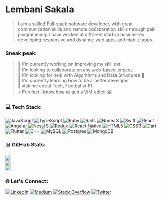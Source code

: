 # Lembani Sakala
> I am a skilled Full-stack software developer, with great communication skills and remote collaboration skills through pair programming. I have worked at different startup businesses developing responsive and dynamic web apps and mobile apps.

### Sneak peak:
> 🔭 I’m currently working on Improving my skill set<br>👯 I’m looking to collaborate on any web-based project<br>🤝 I’m looking for help with Algorithms and Data Structures 🥺<br>🌱 I’m currently learning how to be a better developer<br>💬 Ask me about Tech, Footbal or F1 <br>⚡ Fun fact I know how to quit a VIM editor 😁

### 💻 Tech Stack:
![JavaScript](https://img.shields.io/badge/javascript-%23323330.svg?style=flat&logo=javascript&logoColor=%23F7DF1E) ![TypeScript](https://img.shields.io/badge/typescript-%23007ACC.svg?style=flat&logo=typescript&logoColor=white) ![Ruby](https://img.shields.io/badge/ruby-%23CC342D.svg?style=flat&logo=ruby&logoColor=white) ![Rails](https://img.shields.io/badge/rails-%23CC0000.svg?style=flat&logo=ruby-on-rails&logoColor=white) ![NodeJS](https://img.shields.io/badge/node.js-6DA55F?style=flat&logo=node.js&logoColor=white) ![Swift](https://img.shields.io/badge/swift-F54A2A?style=flat&logo=swift&logoColor=white) ![React](https://img.shields.io/badge/react-%2320232a.svg?style=flat&logo=react&logoColor=%2361DAFB) ![Angular](https://img.shields.io/badge/angular-%23DD0031.svg?style=flat&logo=angular&logoColor=white) ![NestJS](https://img.shields.io/badge/nestjs-%23E0234E.svg?style=flat&logo=nestjs&logoColor=white) ![Redux](https://img.shields.io/badge/redux-%23593d88.svg?style=flat&logo=redux&logoColor=white) ![React Native](https://img.shields.io/badge/react_native-%2320232a.svg?style=flat&logo=react&logoColor=%2361DAFB) ![HTML5](https://img.shields.io/badge/html5-%23E34F26.svg?style=flat&logo=html5&logoColor=white) ![CSS3](https://img.shields.io/badge/css3-%231572B6.svg?style=flat&logo=css3&logoColor=white) ![Dart](https://img.shields.io/badge/dart-%230175C2.svg?style=flat&logo=dart&logoColor=white) ![Flutter](https://img.shields.io/badge/Flutter-%2302569B.svg?style=flat&logo=Flutter&logoColor=white) ![C++](https://img.shields.io/badge/c++-%2300599C.svg?style=flat&logo=c%2B%2B&logoColor=white) ![MySQL](https://img.shields.io/badge/mysql-%2300f.svg?style=flat&logo=mysql&logoColor=white) ![Postgres](https://img.shields.io/badge/postgres-%23316192.svg?style=flat&logo=postgresql&logoColor=white) ![MongoDB](https://img.shields.io/badge/MongoDB-%234ea94b.svg?style=flat&logo=mongodb&logoColor=white)

### 📊 GitHub Stats:
![](https://github-readme-stats.vercel.app/api?username=Lembani&theme=merko&hide_border=true&include_all_commits=false&count_private=true)<br/>
![](https://github-readme-streak-stats.herokuapp.com/?user=Lembani&theme=merko&hide_border=true)<br/>
![](https://github-readme-stats.vercel.app/api/top-langs/?username=Lembani&theme=merko&hide_border=true&include_all_commits=false&count_private=true&layout=compact)

### 🌐 Let's Connect:
[![LinkedIn](https://img.shields.io/badge/LinkedIn-%230077B5.svg?logo=linkedin&logoColor=white)](https://linkedin.com/in/lembani-sakala) [![Medium](https://img.shields.io/badge/Medium-12100E?logo=medium&logoColor=white)](https://medium.com/@lembanisakala) [![Stack Overflow](https://img.shields.io/badge/-Stackoverflow-FE7A16?logo=stack-overflow&logoColor=white)](https://stackoverflow.com/users/8871551) [![Twitter](https://img.shields.io/badge/Twitter-%231DA1F2.svg?logo=Twitter&logoColor=white)](https://twitter.com/Lembani_)
